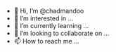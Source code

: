 - 👋 Hi, I’m @chadmandoo
- 👀 I’m interested in ...
- 🌱 I’m currently learning ...
- 💞️ I’m looking to collaborate on ...
- 📫 How to reach me ...

<!---
chadmandoo/chadmandoo is a ✨ special ✨ repository because its `README.md` (this file) appears on your GitHub profile.
You can click the Preview link to take a look at your changes.
--->
